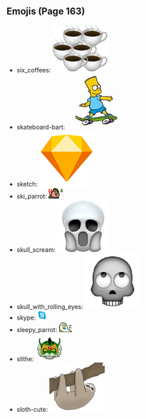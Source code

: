 
## Emojis (Page 163)

* six_coffees: ![six_coffees](output/six_coffees.png)
* skateboard-bart: ![skateboard-bart](output/skateboard-bart.gif)
* sketch: ![sketch](output/sketch.png)
* ski_parrot: ![ski_parrot](output/ski_parrot.gif)
* skull_scream: ![skull_scream](output/skull_scream.png)
* skull_with_rolling_eyes: ![skull_with_rolling_eyes](output/skull_with_rolling_eyes.png)
* skype: ![skype](output/skype.png)
* sleepy_parrot: ![sleepy_parrot](output/sleepy_parrot.gif)
* slithe: ![slithe](output/slithe.png)
* sloth-cute: ![sloth-cute](output/sloth-cute.jpg)
